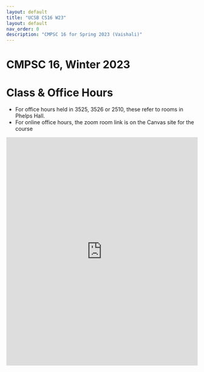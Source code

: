 ```yaml
---
layout: default
title: "UCSB CS16 W23"
layout: default
nav_order: 0
description: "CMPSC 16 for Spring 2023 (Vaishali)"
---
```


<style>
  iframe { width: 100%; height: 600px; }
</style>


# CMPSC 16, Winter 2023

# Class & Office Hours

* For office hours held in 3525, 3526 or 2510, these refer to rooms in Phelps Hall.
* For online office hours, the zoom room link is on the Canvas site for the course

<iframe src="https://calendar.google.com/calendar/embed?src=c_2f331985f336aa5f3c8e88afffdbe9971b6b652c1e347be20ff2eef699553af3%40group.calendar.google.com&ctz=America%2FLos_Angeles" style="border: 0" width="800" height="600" frameborder="0" scrolling="no"></iframe>
